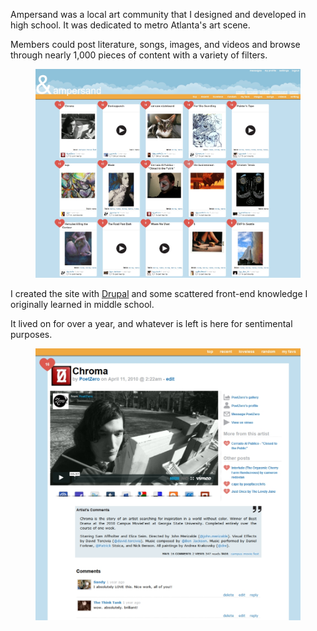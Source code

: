Ampersand was a local art community that I designed and developed in high school. It was dedicated to metro Atlanta's art scene.

Members could post literature, songs, images, and videos and browse through nearly 1,000 pieces of content with a variety of filters.

<figure>
    <a class="media-image" href="/images/ampersand/1.jpg">
       <img src="/images/ampersand/1.jpg" alt="Homepage of Ampersand" />
    </a>
</figure>

I created the site with [Drupal](http://drupal.org) and some scattered front-end knowledge I originally learned in middle school.

It lived on for over a year, and whatever is left is here for sentimental purposes.

<figure>
    <a class="media-image" href="/images/ampersand/2.jpg">
       <img src="/images/ampersand/2.jpg" alt="A sample Ampersand project page" />
    </a>
</figure>